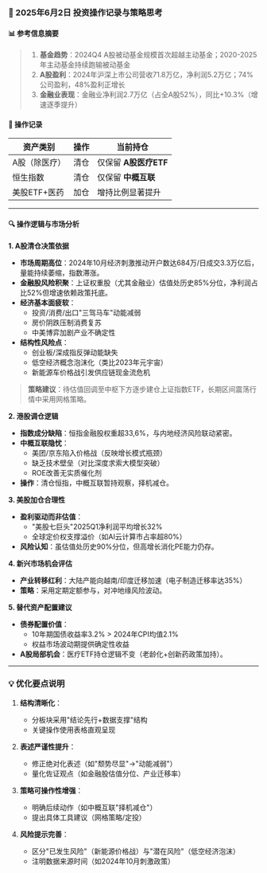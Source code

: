 ### 📅 2025年6月2日 投资操作记录与策略思考

#### 📊 参考信息摘要
> 1. **基金趋势**：2024Q4 A股被动基金规模首次超越主动基金；2020-2025年主动基金持续跑输被动基金
> 2. **A股盈利**：2024年沪深上市公司营收71.8万亿，净利润5.2万亿；74%公司盈利，48%盈利正增长
> 3. **金融业表现**：金融业净利润2.7万亿（占全A股52%），同比+10.3%（增速逐季提升）

#### 💼 操作记录
| 资产类别       | 操作                | 当前持仓              |
|----------------|---------------------|-----------------------|
| A股（除医疗）  | 清仓                | 仅保留 **A股医疗ETF** |
| 恒生指数       | 清仓                | 仅保留 **中概互联**   |
| 美股ETF+医药   | 加仓                | 增持比例显著提升      |

---

#### 🔍 操作逻辑与市场分析
**1. A股清仓决策依据**
- **市场周期高位**：2024年10月经济刺激推动开户数达684万/日成交3.3万亿后，量能持续萎缩，指数滞涨。
- **金融股风险积聚**：上证权重股（尤其金融业）估值处历史85%分位，净利润占比52%但增速依赖政策托底。
- **经济基本面疲软**：
    - 投资/消费/出口"三驾马车"动能减弱
    - 房价阴跌压制消费复苏
    - 中美博弈加剧产业不确定性
- **结构性风险点**：
    - 创业板/深成指反弹动能缺失
    - 低空经济概念泡沫化（类比2023年元宇宙）
    - 新能源车价格战引发供应链现金流危机

> **策略建议**：待估值回调至中枢下方逐步建仓上证指数ETF，长期区间震荡行情中采用网格策略。

**2. 港股调仓逻辑**
- **指数成分缺陷**：恒指金融股权重超33,6%，与内地经济风险联动紧密。
- **中概互联隐忧**：
    - 美团/京东陷入价格战（反映增长模式瓶颈）
    - 缺乏技术壁垒（对比深度求索大模型突破）
    - ROE改善无实质催化剂
- **操作**：清仓恒指，中概互联暂持观察，择机减仓。

**3. 美股加仓合理性**
- **盈利驱动而非估值**：
    - "美股七巨头"2025Q1净利润平均增长32%
    - 全球定价权支撑溢价（如AI云计算市占率超80%）
- **风险认知**：虽估值处历史90%分位，但高增长消化PE能力仍存。

**4. 新兴市场机会评估**
- **产业转移红利**：大陆产能向越南/印度迁移加速（电子制造迁移率达35%）
- **策略**：采用定期定额参与，对冲地缘风险波动。

**5. 替代资产配置建议**
- **债券配置价值**：
    - 10年期国债收益率3.2% > 2024年CPI均值2.1%
    - 权益市场波动期提供确定性收益
- **A股局部机会**：医疗ETF持仓逻辑不变（老龄化+创新药政策加持）。

---

### 💡 优化要点说明
1. **结构清晰化**：
    - 分板块采用"结论先行+数据支撑"结构
    - 关键操作使用表格直观呈现

2. **表述严谨性提升**：
    - 修正绝对化表述（如"颓势尽显"→"动能减弱"）
    - 量化佐证观点（如金融股估值分位、产业迁移率）

3. **策略可操作性增强**：
    - 明确后续动作（如中概互联"择机减仓"）
    - 提出具体工具建议（网格策略/定投）

4. **风险提示完善**：
    - 区分"已发生风险"（新能源价格战）与"潜在风险"（低空经济泡沫）
    - 注明数据来源时间（如2024年10月刺激政策）

